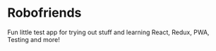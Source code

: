 # Robofriends

Fun little test app for trying out stuff and learning React, Redux, PWA, Testing and more!
